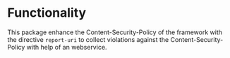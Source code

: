 # Functionality

This package enhance the Content-Security-Policy of the framework with the directive `report-uri` to collect violations against the Content-Security-Policy with help of an webservice.